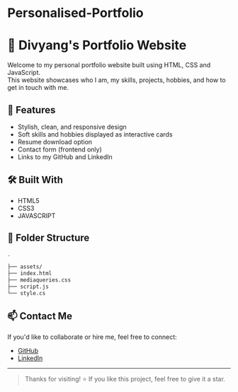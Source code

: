 # Personalised-Portfolio
# 💼 Divyang's Portfolio Website

Welcome to my personal portfolio website built using HTML, CSS and JavaScript.  
This website showcases who I am, my skills, projects, hobbies, and how to get in touch with me.

## 🚀 Features
- Stylish, clean, and responsive design
- Soft skills and hobbies displayed as interactive cards
- Resume download option
- Contact form (frontend only)
- Links to my GitHub and LinkedIn

## 🛠️ Built With
- HTML5
- CSS3
- JAVASCRIPT

## 📁 Folder Structure
```bash
.

├── assets/
├── index.html
├── mediaqueries.css
├── script.js
└── style.cs
```

## 📫 Contact Me
If you'd like to collaborate or hire me, feel free to connect:
- [GitHub](https://github.com/DivyangSingh0000)
- [LinkedIn](https://www.linkedin.com/in/divyang-singh-91425b267/)

---

> Thanks for visiting! ⭐ If you like this project, feel free to give it a star.
